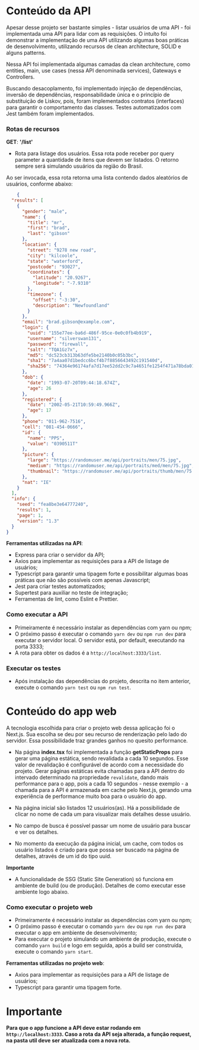 # Conteúdo da API

Apesar desse projeto ser bastante simples - listar usuários de uma API - foi implementada uma API para lidar com as requisições. O intuíto foi demonstrar a implementação de uma API utilizando algumas boas práticas de desenvolvimento, utilizando recursos de clean architecture, SOLID e alguns patterns.

Nessa API foi implementada algumas camadas da clean architecture, como entities, main, use cases (nessa API denominada services), Gateways e Controllers.

Buscando desacoplamento, foi implementado injeção de dependências, inversão de dependências, responsabilidade única e o princípio de substituição de Liskov, pois, foram implementados contratos (interfaces) para garantir o comportamento das classes. Testes automatizados com Jest também foram implementados.

### Rotas de recursos

**GET**: **'/list'**
- Rota para listage dos usuários. Essa rota pode receber por query parameter a quantidade de itens que devem ser listados. O retorno sempre será simulando usuários da região do Brasil.

Ao ser invocada, essa rota retorna uma lista contendo dados aleatórios de usuários, conforme abaixo:
```json
    {
  "results": [
    {
      "gender": "male",
      "name": {
        "title": "mr",
        "first": "brad",
        "last": "gibson"
      },
      "location": {
        "street": "9278 new road",
        "city": "kilcoole",
        "state": "waterford",
        "postcode": "93027",
        "coordinates": {
          "latitude": "20.9267",
          "longitude": "-7.9310"
        },
        "timezone": {
          "offset": "-3:30",
          "description": "Newfoundland"
        }
      },
      "email": "brad.gibson@example.com",
      "login": {
        "uuid": "155e77ee-ba6d-486f-95ce-0e0c0fb4b919",
        "username": "silverswan131",
        "password": "firewall",
        "salt": "TQA1Gz7x",
        "md5": "dc523cb313b63dfe5be2140b0c05b3bc",
        "sha1": "7a4aa07d1bedcc6bcf4b7f8856643492c191540d",
        "sha256": "74364e96174afa7d17ee52dd2c9c7a4651fe1254f471a78bda0190135dcd3480"
      },
      "dob": {
        "date": "1993-07-20T09:44:18.674Z",
        "age": 26
      },
      "registered": {
        "date": "2002-05-21T10:59:49.966Z",
        "age": 17
      },
      "phone": "011-962-7516",
      "cell": "081-454-0666",
      "id": {
        "name": "PPS",
        "value": "0390511T"
      },
      "picture": {
        "large": "https://randomuser.me/api/portraits/men/75.jpg",
        "medium": "https://randomuser.me/api/portraits/med/men/75.jpg",
        "thumbnail": "https://randomuser.me/api/portraits/thumb/men/75.jpg"
      },
      "nat": "IE"
    }
  ],
  "info": {
    "seed": "fea8be3e64777240",
    "results": 1,
    "page": 1,
    "version": "1.3"
  }
}
```

**Ferramentas utilizadas na API**:

- Express para criar o servidor da API;
- Axios para implementar as requisições para a API de listage de usuários;
- Typescript para garantir uma tipagem forte e possibilitar algumas boas práticas que não são possíveis com apenas Javascript;
- Jest para criar testes automatizados;
- Supertest para auxiliar no teste de integração;
- Ferramentas de lint, como Eslint e Prettier.

### Como executar a API

* Primeiramente é necessário instalar as dependências com yarn ou npm;
* O próximo passo é executar o comando ```yarn dev``` ou ```npm run dev``` para executar o servidor local. O servidor está, por default, executando na porta 3333;
* A rota para obter os dados é a ```http://localhost:3333/list```.

### Executar os testes

* Após instalação das dependências do projeto, descrita no item anterior, execute o comando ```yarn test``` ou ```npm run test```.


# Conteúdo do app web

A tecnologia escolhida para criar o projeto web dessa aplicação foi o Next.js. Sua escolha se deu por seu recurso de renderização pelo lado do servidor. Essa possibilidade traz grandes ganhos no quesito performance.

- Na página **index.tsx** foi implementada a função **getStaticProps** para gerar uma página estática, sendo revalidada a cada 10 segundos. Esse valor de revalidação é configurável de acordo com a necessidade do projeto. Gerar páginas estáticas evita chamadas para a API dentro do intervado determinado na propriedade ```revalidate```, dando mais performance para o app, pois a cada 10 segundos - nesse exemplo - a chamada para a API é armazenada em cache pelo Next.js, gerando uma experiência de performance muito boa para o usuário do app.

- Na página inicial são listados 12 usuários(as). Há a possibilidade de clicar no nome de cada um para visualizar mais detalhes desse usuário.

- No campo de busca é possível passar um nome de usuário para buscar e ver os detalhes.

- No momento da execução da página inicial, um cache, com todos os usuário listados é criado para que possa ser buscado na página de detalhes, através de um id do tipo uuid.

**Importante**
  - A funcionalidade de SSG (Static Site Generation) só funciona em ambiente de build (ou de produção). Detalhes de como executar esse ambiente logo abaixo.

### Como executar o projeto web

* Primeiramente é necessário instalar as dependências com yarn ou npm;
* O próximo passo é executar o comando ```yarn dev``` ou ```npm run dev``` para executar o app em ambiente de desenvolvimento;
* Para executar o projeto simulando um ambiente de produção, execute o comando ```yarn build``` e logo em seguida, após a build ser construída, execute o comando ```yarn start```.

**Ferramentas utilizadas no projeto web**:

- Axios para implementar as requisições para a API de listage de usuários;
- Typescript para garantir uma tipagem forte.


# Importante

**Para que o app funcione a API deve estar rodando em ```http://localhost:3333```. Caso a rota da API seja alterada, a função request, na pasta util deve ser atualizada com a nova rota.**
